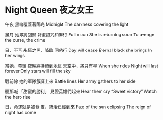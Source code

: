# Night Queen 夜之女王

午夜
黑暗覆蓋著陽光
Midnight
The darkness covering the light

滿月
她即將回歸
報復詛咒和罪行
Full moon
She is returning soon
To avenge the curse, the crime

日，不再
永恆之黑，降臨
同他行
Day will cease
Eternal black she brings
In her wings

當她，帶領
夜晚將持續到永恆
天空中，將只有星
When she rides
Night will last forever
Only stars will fill the sky

戰前線
她的軍隊簇擁上來
Battle lines
Her army gathers to her side

聽那喊
「甜蜜的勝利」
見證英雄們起來
Hear them cry
“Sweet victory”
Watch the hero rise

日，命運就是被食
夜，統治已經到來
Fate of the sun eclipsing
The reign of night has come
